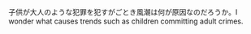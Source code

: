 <tr><td>子供が大人のような犯罪を犯すがごとき風潮は何が原因なのだろうか。<td><tr><tr><td>I wonder what causes trends such as children committing adult crimes.<td><tr></table>

